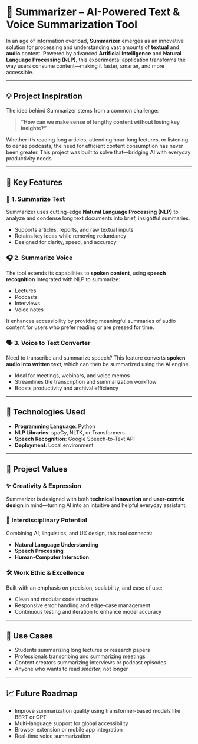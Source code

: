 # 🧠 Summarizer – AI-Powered Text & Voice Summarization Tool

In an age of information overload, **Summarizer** emerges as an innovative solution for processing and understanding vast amounts of **textual** and **audio** content. Powered by advanced **Artificial Intelligence** and **Natural Language Processing (NLP)**, this experimental application transforms the way users consume content—making it faster, smarter, and more accessible.

---

## 💡 Project Inspiration

The idea behind Summarizer stems from a common challenge:  
> **“How can we make sense of lengthy content without losing key insights?”**

Whether it’s reading long articles, attending hour-long lectures, or listening to dense podcasts, the need for efficient content consumption has never been greater. This project was built to solve that—bridging AI with everyday productivity needs.

---

## 🚀 Key Features

### 📄 1. Summarize Text
Summarizer uses cutting-edge **Natural Language Processing (NLP)** to analyze and condense long text documents into brief, insightful summaries.
- Supports articles, reports, and raw textual inputs
- Retains key ideas while removing redundancy
- Designed for clarity, speed, and accuracy

### 🎧 2. Summarize Voice
The tool extends its capabilities to **spoken content**, using **speech recognition** integrated with NLP to summarize:
- Lectures  
- Podcasts  
- Interviews  
- Voice notes  

It enhances accessibility by providing meaningful summaries of audio content for users who prefer reading or are pressed for time.

### 🗣️ 3. Voice to Text Converter
Need to transcribe and summarize speech? This feature converts **spoken audio into written text**, which can then be summarized using the AI engine.
- Ideal for meetings, webinars, and voice memos
- Streamlines the transcription and summarization workflow
- Boosts productivity and archival efficiency

---

## 🔧 Technologies Used

- **Programming Language**: Python  
- **NLP Libraries**: spaCy, NLTK, or Transformers
- **Speech Recognition**: Google Speech-to-Text API
- **Deployment**: Local environment

---

## 🌟 Project Values

### ✨ Creativity & Expression  
Summarizer is designed with both **technical innovation** and **user-centric design** in mind—turning AI into an intuitive and helpful everyday assistant.

### 🔗 Interdisciplinary Potential  
Combining AI, linguistics, and UX design, this tool connects:
- **Natural Language Understanding**
- **Speech Processing**
- **Human-Computer Interaction**

### 🛠️ Work Ethic & Excellence  
Built with an emphasis on precision, scalability, and ease of use:
- Clean and modular code structure  
- Responsive error handling and edge-case management  
- Continuous testing and iteration to enhance model accuracy  

---

## 🧭 Use Cases

- Students summarizing long lectures or research papers  
- Professionals transcribing and summarizing meetings  
- Content creators summarizing interviews or podcast episodes  
- Anyone who wants to read *smarter*, not longer

---

## 📈 Future Roadmap

- Improve summarization quality using transformer-based models like BERT or GPT  
- Multi-language support for global accessibility  
- Browser extension or mobile app integration  
- Real-time voice summarization

